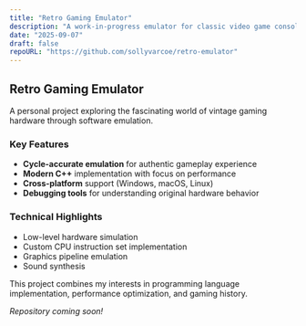 ```yaml
---
title: "Retro Gaming Emulator"
description: "A work-in-progress emulator for classic video game consoles, focusing on accuracy and performance."
date: "2025-09-07"
draft: false
repoURL: "https://github.com/sollyvarcoe/retro-emulator"
---
```


## Retro Gaming Emulator

A personal project exploring the fascinating world of vintage gaming hardware through software emulation.

### Key Features

- **Cycle-accurate emulation** for authentic gameplay experience
- **Modern C++** implementation with focus on performance
- **Cross-platform** support (Windows, macOS, Linux)
- **Debugging tools** for understanding original hardware behavior

### Technical Highlights

- Low-level hardware simulation
- Custom CPU instruction set implementation  
- Graphics pipeline emulation
- Sound synthesis

This project combines my interests in programming language implementation, performance optimization, and gaming history.

*Repository coming soon!*
